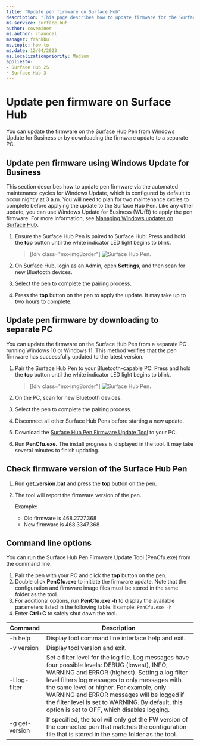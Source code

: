 ```yaml
---
title: "Update pen firmware on Surface Hub"
description: "This page describes how to update firmware for the Surface Hub Pen"
ms.service: surface-hub
author: coveminer
ms.author: chauncel
manager: frankbu
ms.topic: how-to
ms.date: 12/04/2023
ms.localizationpriority: Medium
appliesto:
- Surface Hub 2S
- Surface Hub 3
---
```



# Update pen firmware on Surface Hub

You can update the firmware on the Surface Hub Pen from Windows Update for Business or by downloading the firmware update to a separate PC.

## Update pen firmware using Windows Update for Business

This section describes how to update pen firmware via the automated maintenance cycles for Windows Update, which is configured by default to occur nightly at 3 a.m. You will need to plan for two maintenance cycles to complete before applying the update to the Surface Hub Pen. Like any other update, you can use Windows Update for Business (WUfB) to apply the pen firmware. For more information, see [Managing Windows updates on Surface Hub](manage-windows-updates-for-surface-hub.md).

1. Ensure the Surface Hub Pen is paired to Surface Hub: Press and hold the **top** button until the white indicator LED light begins to blink.

    > [!div class="mx-imgBorder"]
    > ![Surface Hub Pen.](images/sh2-pen-1.png)

2. On Surface Hub, login as an Admin, open **Settings**, and then scan for new Bluetooth devices.
3. Select the pen to complete the pairing process.
4. Press the **top** button on the pen to apply the update. It may take up to two hours to complete.

## Update pen firmware by downloading to separate PC

You can update the firmware on the Surface Hub Pen from a separate PC running Windows 10 or Windows 11. This method verifies that the pen firmware has successfully updated to the latest version.

1. Pair the Surface Hub Pen to your Bluetooth-capable PC: Press and hold the **top** button until the white indicator LED light begins to blink.

    > [!div class="mx-imgBorder"]
    > ![Surface Hub Pen.](images/sh2-pen-1.png)

2. On the PC, scan for new Bluetooth devices.
3. Select the pen to complete the pairing process.
4. Disconnect all other Surface Hub Pens before starting a new update.
5. Download the [Surface Hub Pen Firmware Update Tool](https://download.microsoft.com/download/8/3/F/83FD5089-D14E-42E3-AF7C-6FC36F80D347/Pen_Firmware_Tool.zip) to your PC.
6. Run **PenCfu.exe.** The install progress is displayed in the tool. It may take several minutes to finish updating.

## Check firmware version of the Surface Hub Pen

1. Run **get_version.bat** and press the **top** button on the pen.
2. The tool will report the firmware version of the pen.

   Example:
    - Old firmware is 468.2727.368
    - New firmware is 468.3347.368

## Command line options

You can run the Surface Hub Pen Firmware Update Tool (PenCfu.exe) from the command line.

1. Pair the pen with your PC and click the **top** button on the pen.
2. Double click **PenCfu.exe** to initiate the firmware update. Note that the configuration and firmware image files must be stored in the same folder as the tool.
3. For additional options, run **PenCfu.exe -h** to display the available parameters listed in the following table. Example: `PenCfu.exe -h`
4. Enter **Ctrl+C** to safely shut down the tool.

| Command | Description |
| -------------- |---------------------------- |
| -h help        | Display tool command line interface help and exit. |
| -v version     | Display tool version and exit. |
| -l log-filter  | Set a filter level for the log file. Log messages have four possible levels: DEBUG (lowest), INFO, WARNING and ERROR (highest). Setting a log filter level filters log messages to only messages with the same level or higher. For example, only WARNING and ERROR messages will be logged if the filter level is set to WARNING. By default, this option is set to OFF, which disables logging. |
| -g get-version | If specified, the tool will only get the FW version of the connected pen that matches the configuration file that is stored in the same folder as the tool.  |